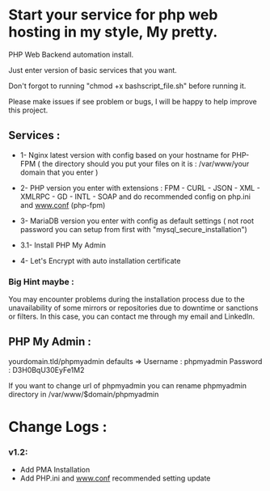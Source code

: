 # Start your service for php web hosting in my style, My pretty.
PHP Web Backend automation install.

Just enter version of basic services that you want.

Don't forgot to running "chmod +x bashscript_file.sh" before running it.

Please make issues if see problem or bugs, I will be happy to help improve this project.

## Services : 
* 1- Nginx latest version with config based on your hostname for PHP-FPM ( the directory should you put your files on it is : /var/www/your domain that you enter )

* 2- PHP version you enter with extensions : FPM - CURL - JSON - XML - XMLRPC - GD - INTL - SOAP and do recommended config on php.ini and www.conf (php-fpm)

* 3- MariaDB version you enter with config as default settings ( not root password you can setup from first with "mysql_secure_installation")
* 3.1- Install PHP My Admin
  
* 4- Let's Encrypt with auto installation certificate 

### Big Hint maybe : 
You may encounter problems during the installation process due to the unavailability of some mirrors or repositories due to downtime or sanctions or filters. In this case, you can contact me through my email and LinkedIn.

## PHP My Admin : 

yourdomain.tld/phpmyadmin
defaults =>
Username : phpmyadmin
Password : D3H0BqU30EyFe1M2

If you want to change url of phpmyadmin you can rename phpmyadmin directory in /var/www/$domain/phpmyadmin

# Change Logs :

### v1.2:
* Add PMA Installation
* Add PHP.ini and www.conf recommended setting update
